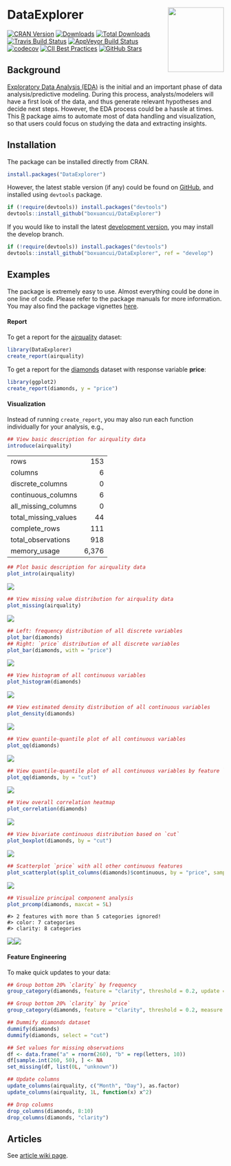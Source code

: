 
<!-- README.md is generated from README.Rmd. Please edit that file -->

# DataExplorer <img src="man/figures/logo.png" align="right" width="130" height="150"/>

[![CRAN
Version](http://www.r-pkg.org/badges/version/DataExplorer)](https://cran.r-project.org/package=DataExplorer)
[![Downloads](http://cranlogs.r-pkg.org/badges/DataExplorer)](https://cran.r-project.org/package=DataExplorer)
[![Total
Downloads](http://cranlogs.r-pkg.org/badges/grand-total/DataExplorer)](https://cran.r-project.org/package=DataExplorer)
[![Travis Build
Status](https://travis-ci.org/boxuancui/DataExplorer.svg?branch=master)](https://travis-ci.org/boxuancui/DataExplorer/branches)
[![AppVeyor Build
Status](https://ci.appveyor.com/api/projects/status/github/boxuancui/DataExplorer?branch=master&svg=true)](https://ci.appveyor.com/project/boxuancui/DataExplorer)
[![codecov](https://codecov.io/gh/boxuancui/DataExplorer/branch/master/graph/badge.svg)](https://codecov.io/gh/boxuancui/DataExplorer/branch/master)
[![CII Best
Practices](https://bestpractices.coreinfrastructure.org/projects/2053/badge)](https://bestpractices.coreinfrastructure.org/projects/2053)
[![GitHub
Stars](https://img.shields.io/github/stars/boxuancui/DataExplorer.svg?style=social)](https://github.com/boxuancui/DataExplorer)

## Background

[Exploratory Data Analysis
(EDA)](https://en.wikipedia.org/wiki/Exploratory_data_analysis) is the
initial and an important phase of data analysis/predictive modeling.
During this process, analysts/modelers will have a first look of the
data, and thus generate relevant hypotheses and decide next steps.
However, the EDA process could be a hassle at times. This
[R](https://cran.r-project.org/) package aims to automate most of data
handling and visualization, so that users could focus on studying the
data and extracting insights.

## Installation

The package can be installed directly from CRAN.

``` r
install.packages("DataExplorer")
```

However, the latest stable version (if any) could be found on
[GitHub](https://github.com/boxuancui/DataExplorer), and installed using
`devtools` package.

``` r
if (!require(devtools)) install.packages("devtools")
devtools::install_github("boxuancui/DataExplorer")
```

If you would like to install the latest [development
version](https://github.com/boxuancui/DataExplorer/tree/develop), you
may install the develop branch.

``` r
if (!require(devtools)) install.packages("devtools")
devtools::install_github("boxuancui/DataExplorer", ref = "develop")
```

## Examples

The package is extremely easy to use. Almost everything could be done in
one line of code. Please refer to the package manuals for more
information. You may also find the package vignettes
[here](https://boxuancui.github.io/DataExplorer/articles/dataexplorer-intro.html).

#### Report

To get a report for the
[airquality](https://stat.ethz.ch/R-manual/R-devel/library/datasets/html/airquality.html)
dataset:

``` r
library(DataExplorer)
create_report(airquality)
```

To get a report for the
[diamonds](https://ggplot2.tidyverse.org/reference/diamonds.html)
dataset with response variable **price**:

``` r
library(ggplot2)
create_report(diamonds, y = "price")
```

#### Visualization

Instead of running `create_report`, you may also run each function
individually for your analysis, e.g.,

``` r
## View basic description for airquality data
introduce(airquality)
```

|                        |       |
| :--------------------- | ----: |
| rows                   |   153 |
| columns                |     6 |
| discrete\_columns      |     0 |
| continuous\_columns    |     6 |
| all\_missing\_columns  |     0 |
| total\_missing\_values |    44 |
| complete\_rows         |   111 |
| total\_observations    |   918 |
| memory\_usage          | 6,376 |

``` r
## Plot basic description for airquality data
plot_intro(airquality)
```

![](man/figures/README-plot-intro-1.png)<!-- -->

``` r
## View missing value distribution for airquality data
plot_missing(airquality)
```

![](man/figures/README-plot-missing-1.png)<!-- -->

``` r
## Left: frequency distribution of all discrete variables
plot_bar(diamonds)
## Right: `price` distribution of all discrete variables
plot_bar(diamonds, with = "price")
```

![](man/figures/README-plot-bar-1.png)<!-- -->

``` r
## View histogram of all continuous variables
plot_histogram(diamonds)
```

![](man/figures/README-plot-histogram-1.png)<!-- -->

``` r
## View estimated density distribution of all continuous variables
plot_density(diamonds)
```

![](man/figures/README-plot-density-1.png)<!-- -->

``` r
## View quantile-quantile plot of all continuous variables
plot_qq(diamonds)
```

![](man/figures/README-plot-qq-1.png)<!-- -->

``` r
## View quantile-quantile plot of all continuous variables by feature `cut`
plot_qq(diamonds, by = "cut")
```

![](man/figures/README-plot-qq-cut-1.png)<!-- -->

``` r
## View overall correlation heatmap
plot_correlation(diamonds)
```

![](man/figures/README-plot_correlation-1.png)<!-- -->

``` r
## View bivariate continuous distribution based on `cut`
plot_boxplot(diamonds, by = "cut")
```

![](man/figures/README-plot_boxplot-1.png)<!-- -->

``` r
## Scatterplot `price` with all other continuous features
plot_scatterplot(split_columns(diamonds)$continuous, by = "price", sampled_rows = 1000L)
```

![](man/figures/README-plot_scatterplot-1.png)<!-- -->

``` r
## Visualize principal component analysis
plot_prcomp(diamonds, maxcat = 5L)
```

    #> 2 features with more than 5 categories ignored!
    #> color: 7 categories
    #> clarity: 8 categories

![](man/figures/README-plot_prcomp-1.png)<!-- -->![](man/figures/README-plot_prcomp-2.png)<!-- -->

#### Feature Engineering

To make quick updates to your data:

``` r
## Group bottom 20% `clarity` by frequency
group_category(diamonds, feature = "clarity", threshold = 0.2, update = TRUE)

## Group bottom 20% `clarity` by `price`
group_category(diamonds, feature = "clarity", threshold = 0.2, measure = "price", update = TRUE)

## Dummify diamonds dataset
dummify(diamonds)
dummify(diamonds, select = "cut")

## Set values for missing observations
df <- data.frame("a" = rnorm(260), "b" = rep(letters, 10))
df[sample.int(260, 50), ] <- NA
set_missing(df, list(0L, "unknown"))

## Update columns
update_columns(airquality, c("Month", "Day"), as.factor)
update_columns(airquality, 1L, function(x) x^2)

## Drop columns
drop_columns(diamonds, 8:10)
drop_columns(diamonds, "clarity")
```

## Articles

See [article wiki
page](https://github.com/boxuancui/DataExplorer/wiki/Articles).
